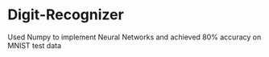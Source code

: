 # Digit-Recognizer
Used Numpy to implement Neural Networks and achieved 80% accuracy on MNIST test data

